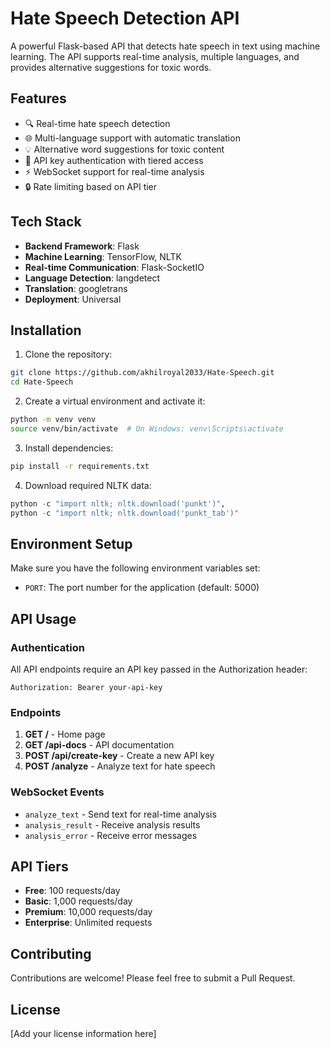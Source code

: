 <!-- Python 3.13.5 -->


# Hate Speech Detection API

A powerful Flask-based API that detects hate speech in text using machine learning. The API supports real-time analysis, multiple languages, and provides alternative suggestions for toxic words.

## Features

- 🔍 Real-time hate speech detection
- 🌐 Multi-language support with automatic translation
- 💡 Alternative word suggestions for toxic content
- 🔑 API key authentication with tiered access
- ⚡ WebSocket support for real-time analysis
- 🔒 Rate limiting based on API tier

## Tech Stack

- **Backend Framework**: Flask
- **Machine Learning**: TensorFlow, NLTK
- **Real-time Communication**: Flask-SocketIO
- **Language Detection**: langdetect
- **Translation**: googletrans
- **Deployment**: Universal

## Installation

1. Clone the repository:
```bash
git clone https://github.com/akhilroyal2033/Hate-Speech.git
cd Hate-Speech
```

2. Create a virtual environment and activate it:
```bash
python -m venv venv
source venv/bin/activate  # On Windows: venv\Scripts\activate
```

3. Install dependencies:
```bash
pip install -r requirements.txt
```

4. Download required NLTK data:
```python
python -c "import nltk; nltk.download('punkt')",
python -c "import nltk; nltk.download('punkt_tab')"
```

## Environment Setup

Make sure you have the following environment variables set:
- `PORT`: The port number for the application (default: 5000)

## API Usage

### Authentication

All API endpoints require an API key passed in the Authorization header:
```
Authorization: Bearer your-api-key
```

### Endpoints

1. **GET /** - Home page
2. **GET /api-docs** - API documentation
3. **POST /api/create-key** - Create a new API key
4. **POST /analyze** - Analyze text for hate speech

### WebSocket Events

- `analyze_text` - Send text for real-time analysis
- `analysis_result` - Receive analysis results
- `analysis_error` - Receive error messages

## API Tiers

- **Free**: 100 requests/day
- **Basic**: 1,000 requests/day
- **Premium**: 10,000 requests/day
- **Enterprise**: Unlimited requests

## Contributing

Contributions are welcome! Please feel free to submit a Pull Request.

## License

[Add your license information here]
